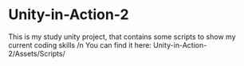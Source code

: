 # Unity-in-Action-2
This is my study unity project, that contains some scripts to show my current coding skills /n
You can find it here: 
Unity-in-Action-2/Assets/Scripts/
